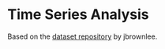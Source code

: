 # Time Series Analysis  

Based on the [dataset repository](https://github.com/jbrownlee/Datasets) by jbrownlee.
